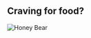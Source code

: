 ## Craving for food? 

![Honey Bear](https://github.com/wendyjaya/wendyjaya.github.io/unnamed1.jpg)
